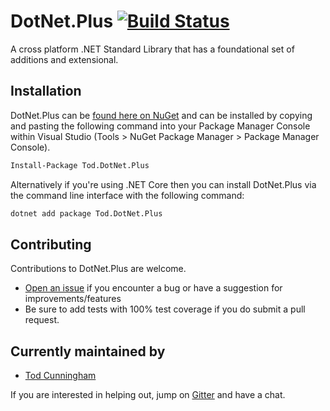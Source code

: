 # DotNet.Plus [![Build Status](https://ci.appveyor.com/api/projects/status/github/tcunning/dotnet.plus?branch=master&svg=true)](https://ci.appveyor.com/project/tcunning/dotnet.plus) 

A cross platform .NET Standard Library that has a foundational set of additions and extensional.

 ## Installation

DotNet.Plus can be [found here on NuGet]([https://www.nuget.org/packages/Tod.DotNet.Plus/](https://www.nuget.org/packages/Tod.DotNet.Plus/)) and can be installed by copying and pasting the following command into your Package Manager Console within Visual Studio (Tools > NuGet Package Manager > Package Manager Console).

```bash
Install-Package Tod.DotNet.Plus
```

Alternatively if you're using .NET Core then you can install DotNet.Plus via the command line interface with the following command:

```bash
dotnet add package Tod.DotNet.Plus
```

## Contributing
Contributions to DotNet.Plus are welcome.
-   [Open an issue]([https://github.com/tcunning/DotNet.Plus/issues](https://github.com/tcunning/DotNet.Plus/issues))  if you encounter a bug or have a suggestion for improvements/features
-  Be sure to add tests with 100% test coverage if you do submit a pull request.

## Currently maintained by
 - [Tod Cunningham](https://github.com/tcunning)

If you are interested in helping out, jump on [Gitter]([https://gitter.im/DotNet-Plus](https://gitter.im/DotNet-Plus)) and have a chat.

